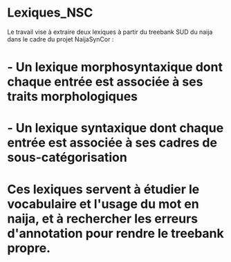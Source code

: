 # Lexiques_NSC

Le travail vise à extraire deux lexiques à partir du treebank SUD du naija dans le cadre du projet NaijaSynCor : <br>
#   - Un lexique morphosyntaxique dont chaque entrée est associée à ses traits morphologiques
#   - Un lexique syntaxique dont chaque entrée est associée à ses cadres de sous-catégorisation
# Ces lexiques servent à étudier le vocabulaire et l'usage du mot en naija, et à rechercher les erreurs d'annotation pour rendre le treebank propre.
